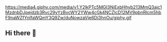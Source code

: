 https://media4.giphy.com/media/v1.Y2lkPTc5MGI3NjExbHhyb213MmQ3ajc1MzdnbDJpejdzb3Rvc29vYzBvcWY2YWw4cGk4NCZlcD12MV9pbnRlcm5hbF9naWZfYnlfaWQmY3Q9Zw/duNowzaVje6Di3hnOu/giphy.gif



## Hi there 👋

<!--
**Bronkss/Bronkss** is a ✨ _special_ ✨ repository because its `README.md` (this file) appears on your GitHub profile.

Here are some ideas to get you started:

- 🔭 I’m currently working on ...
- 🌱 I’m currently learning ...
- 👯 I’m looking to collaborate on ...
- 🤔 I’m looking for help with ...
- 💬 Ask me about ...
- 📫 How to reach me: ...
- 😄 Pronouns: ...
- ⚡ Fun fact: ...
-->
